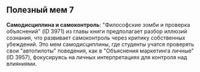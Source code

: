 ## Полезный мем 7

**Самодисциплина и самоконтроль**: "Философские зомби и проверка объяснений" (ID 3971) из главы книги предполагает разбор иллюзий сознания, что развивает самоконтроль через критику собственных убеждений. Это мем самодисциплины, где студенты учатся проверять свои "автопилоты" поведения, как в "Объяснения маркетинга личные" (ID 3957), фокусируясь на личных интерпретациях для контроля над влияниями.